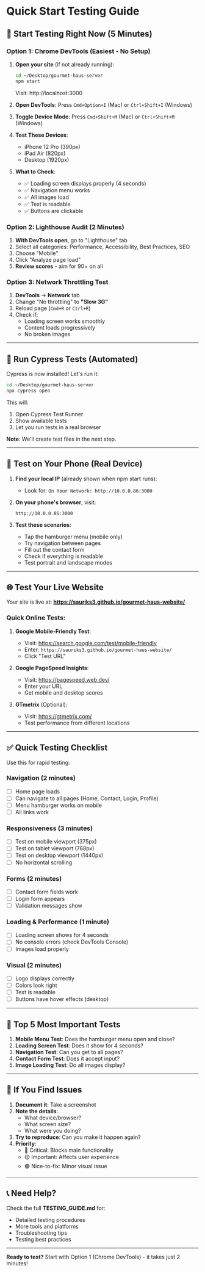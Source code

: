 # Quick Start Testing Guide

## 🚀 Start Testing Right Now (5 Minutes)

### Option 1: Chrome DevTools (Easiest - No Setup)

1. **Open your site** (if not already running):
   ```bash
   cd ~/Desktop/gourmet-haus-server
   npm start
   ```
   Visit: http://localhost:3000

2. **Open DevTools**: Press `Cmd+Option+I` (Mac) or `Ctrl+Shift+I` (Windows)

3. **Toggle Device Mode**: Press `Cmd+Shift+M` (Mac) or `Ctrl+Shift+M` (Windows)

4. **Test These Devices**:
   - iPhone 12 Pro (390px)
   - iPad Air (820px)
   - Desktop (1920px)

5. **What to Check**:
   - ✅ Loading screen displays properly (4 seconds)
   - ✅ Navigation menu works
   - ✅ All images load
   - ✅ Text is readable
   - ✅ Buttons are clickable

### Option 2: Lighthouse Audit (2 Minutes)

1. **With DevTools open**, go to "Lighthouse" tab
2. Select all categories: Performance, Accessibility, Best Practices, SEO
3. Choose "Mobile" 
4. Click "Analyze page load"
5. **Review scores** - aim for 90+ on all

### Option 3: Network Throttling Test

1. **DevTools** → **Network** tab
2. Change "No throttling" to **"Slow 3G"**
3. Reload page (`Cmd+R` or `Ctrl+R`)
4. Check if:
   - Loading screen works smoothly
   - Content loads progressively
   - No broken images

---

## 🧪 Run Cypress Tests (Automated)

Cypress is now installed! Let's run it:

```bash
cd ~/Desktop/gourmet-haus-server
npx cypress open
```

This will:
1. Open Cypress Test Runner
2. Show available tests
3. Let you run tests in a real browser

**Note**: We'll create test files in the next step.

---

## 📱 Test on Your Phone (Real Device)

1. **Find your local IP** (already shown when npm start runs):
   - Look for: `On Your Network: http://10.0.0.86:3000`

2. **On your phone's browser**, visit:
   ```
   http://10.0.0.86:3000
   ```

3. **Test these scenarios**:
   - Tap the hamburger menu (mobile only)
   - Try navigation between pages
   - Fill out the contact form
   - Check if everything is readable
   - Test portrait and landscape modes

---

## 🌐 Test Your Live Website

Your site is live at: **https://sauriks3.github.io/gourmet-haus-website/**

### Quick Online Tests:

1. **Google Mobile-Friendly Test**:
   - Visit: https://search.google.com/test/mobile-friendly
   - Enter: `https://sauriks3.github.io/gourmet-haus-website/`
   - Click "Test URL"

2. **Google PageSpeed Insights**:
   - Visit: https://pagespeed.web.dev/
   - Enter your URL
   - Get mobile and desktop scores

3. **GTmetrix** (Optional):
   - Visit: https://gtmetrix.com/
   - Test performance from different locations

---

## ✅ Quick Testing Checklist

Use this for rapid testing:

### Navigation (2 minutes)
- [ ] Home page loads
- [ ] Can navigate to all pages (Home, Contact, Login, Profile)
- [ ] Menu hamburger works on mobile
- [ ] All links work

### Responsiveness (3 minutes)
- [ ] Test on mobile viewport (375px)
- [ ] Test on tablet viewport (768px)
- [ ] Test on desktop viewport (1440px)
- [ ] No horizontal scrolling

### Forms (2 minutes)
- [ ] Contact form fields work
- [ ] Login form appears
- [ ] Validation messages show

### Loading & Performance (1 minute)
- [ ] Loading screen shows for 4 seconds
- [ ] No console errors (check DevTools Console)
- [ ] Images load properly

### Visual (2 minutes)
- [ ] Logo displays correctly
- [ ] Colors look right
- [ ] Text is readable
- [ ] Buttons have hover effects (desktop)

---

## 🎯 Top 5 Most Important Tests

1. **Mobile Menu Test**: Does the hamburger menu open and close?
2. **Loading Screen Test**: Does it show for 4 seconds?
3. **Navigation Test**: Can you get to all pages?
4. **Contact Form Test**: Does it accept input?
5. **Image Loading Test**: Do all images display?

---

## 🔧 If You Find Issues

1. **Document it**: Take a screenshot
2. **Note the details**:
   - What device/browser?
   - What screen size?
   - What were you doing?
3. **Try to reproduce**: Can you make it happen again?
4. **Priority**:
   - 🔴 Critical: Blocks main functionality
   - 🟡 Important: Affects user experience
   - 🟢 Nice-to-fix: Minor visual issue

---

## 📞 Need Help?

Check the full **TESTING_GUIDE.md** for:
- Detailed testing procedures
- More tools and platforms
- Troubleshooting tips
- Testing best practices

---

**Ready to test?** Start with Option 1 (Chrome DevTools) - it takes just 2 minutes!
